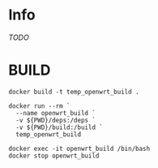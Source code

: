 # Info

_TODO_

# BUILD

```
docker build -t temp_openwrt_build .
```

```
docker run --rm `
  --name openwrt_build `
  -v ${PWD}/deps:/deps `
  -v ${PWD}/build:/build `
  temp_openwrt_build
```

```
docker exec -it openwrt_build /bin/bash
docker stop openwrt_build
```
